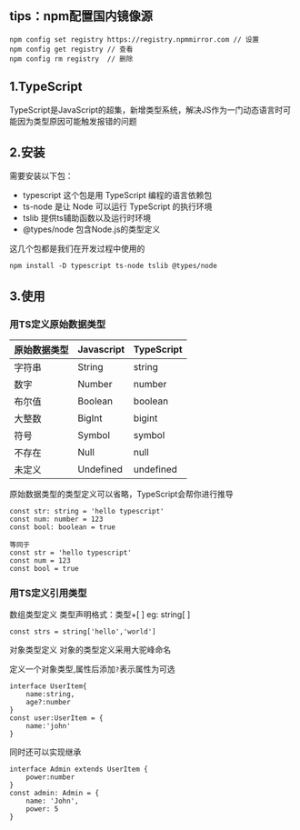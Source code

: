 ## tips：npm配置国内镜像源
```
npm config set registry https://registry.npmmirror.com // 设置
npm config get registry // 查看
npm config rm registry  // 删除
```

## 1.TypeScript
TypeScript是JavaScript的超集，新增类型系统，解决JS作为一门动态语言时可能因为类型原因可能触发报错的问题

## 2.安装
需要安装以下包：
- typescript 这个包是用 TypeScript 编程的语言依赖包
- ts-node 是让 Node 可以运行 TypeScript 的执行环境
- tslib 提供ts辅助函数以及运行时环境
- @types/node 包含Node.js的类型定义

这几个包都是我们在开发过程中使用的

`npm install -D typescript ts-node tslib @types/node`


## 3.使用
### 用TS定义原始数据类型

|原始数据类型|Javascript|TypeScript|
|---|---|---|
|字符串|String|string|
|数字|Number|number|
|布尔值|Boolean|boolean|
|大整数|BigInt|bigint|
|符号|Symbol|symbol|
|不存在|Null|null|
|未定义|Undefined|undefined|

原始数据类型的类型定义可以省略，TypeScript会帮你进行推导
```
const str: string = 'hello typescript'
const num: number = 123
const bool: boolean = true

等同于
const str = 'hello typescript'
const num = 123
const bool = true
```

### 用TS定义引用类型
数组类型定义
类型声明格式：类型+[ ] eg: string[ ]
```
const strs = string['hello','world']
```


对象类型定义
对象的类型定义采用大驼峰命名

定义一个对象类型,属性后添加`?`表示属性为可选
```
interface UserItem{
    name:string,
    age?:number
}
const user:UserItem = {
    name:'john'
}
```
同时还可以实现继承
```
interface Admin extends UserItem {
    power:number
}
const admin: Admin = {
    name: 'John',
    power: 5
}
```
